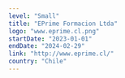 ```yaml
---
level: "Small"
title: "EPrime Formacion Ltda"
logo: "www.eprime.cl.png"
startDate: "2023-01-01"
endDate: "2024-02-29"
link: "http://www.eprime.cl/"
country: "Chile"
---
```

